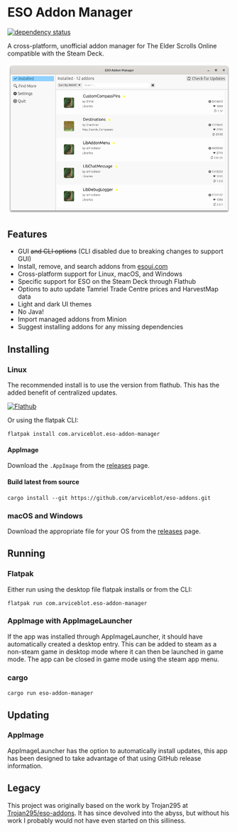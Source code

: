 # ESO Addon Manager

[![dependency status](https://deps.rs/repo/github/arviceblot/eso-addons/status.svg)](https://deps.rs/repo/github/arviceblot/eso-addons)

A cross-platform, unofficial addon manager for The Elder Scrolls Online compatible with the Steam Deck.

![Image of main window](/docs/images/main.png)

## Features

- GUI ~~and CLI options~~ (CLI disabled due to breaking changes to support GUI)
- Install, remove, and search addons from [esoui.com](https://www.esoui.com)
- Cross-platform support for Linux, macOS, and Windows
- Specific support for ESO on the Steam Deck through Flathub
- Options to auto update Tamriel Trade Centre prices and HarvestMap data
- Light and dark UI themes
- No Java!
- Import managed addons from Minion
- Suggest installing addons for any missing dependencies

## Installing

### Linux

The recommended install is to use the version from flathub. This has the added benefit of centralized updates.

<a href="https://flathub.org/apps/details/com.arviceblot.eso-addon-manager"><img src="https://flathub.org/assets/badges/flathub-badge-en.png" alt="Flathub" height="50"/></a>

Or using the flatpak CLI:

```shell
flatpak install com.arviceblot.eso-addon-manager
```

#### AppImage

Download the `.AppImage` from the [releases](https://github.com/arviceblot/eso-addons/releases) page.

#### Build latest from source

```shell
cargo install --git https://github.com/arviceblot/eso-addons.git
```

### macOS and Windows

Download the appropriate file for your OS from the [releases](https://github.com/arviceblot/eso-addons/releases) page.

## Running

### Flatpak

Either run using the desktop file flatpak installs or from the CLI:

```shell
flatpak run com.arviceblot.eso-addon-manager
```

### AppImage with AppImageLauncher

If the app was installed through AppImageLauncher, it should have automatically created a desktop entry. This can be added to steam as a non-steam game in desktop mode where it can then be launched in game mode. The app can be closed in game mode using the steam app menu.

### cargo

```shell
cargo run eso-addon-manager
```

## Updating

### AppImage

AppImageLauncher has the option to automatically install updates, this app has been designed to take advantage of that using GitHub release information.

## Legacy

This project was originally based on the work by Trojan295 at [Trojan295/eso-addons](https://github.com/Trojan295/eso-addons). It has since devolved into the abyss, but without his work I probably would not have even started on this silliness.
